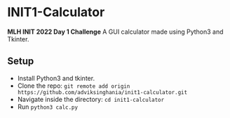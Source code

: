 # INIT1-Calculator
**MLH INIT 2022 Day 1 Challenge** 
A GUI calculator made using Python3 and Tkinter.

## Setup
- Install Python3 and tkinter.
- Clone the repo: `git remote add origin https://github.com/adviksinghania/init1-calculator.git`
- Navigate inside the directory: `cd init1-calculator`
- Run `python3 calc.py`
